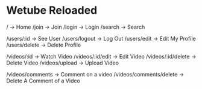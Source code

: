 # Wetube Reloaded

/ -> Home
/join -> Join
/login -> Login
/search -> Search


/users/:id -> See User
/users/logout -> Log Out
/users/edit -> Edit My Profile
/users/delete -> Delete Profile

/videos/:id -> Watch Video
/videos/:id/edit -> Edit Video
/videos/:id/delete -> Delete Video
/videos/upload -> Upload Video

/videos/comments -> Comment on a video
/videos/comments/delete -> Delete A Comment of a Video